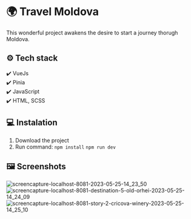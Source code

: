 # 🌍 Travel Moldova
This wonderful project awakens the desire to start a journey thorugh Moldova. 

## ⚙️ Tech stack
✔️ VueJs <br>
✔️ Pinia <br>
✔️ JavaScript <br>
✔️ HTML, SCSS

## 💻 Instalation
1. Download the project
2. Run command:
```npm install```
```npm run dev```

## 🖼️ Screenshots
![screencapture-localhost-8081-2023-05-25-14_23_50](https://github.com/adeliabraguta/Travel-Moldova/assets/89931941/0eef370c-9774-4cf0-a0c9-96965c610c6c)
![screencapture-localhost-8081-destination-5-old-orhei-2023-05-25-14_24_09](https://github.com/adeliabraguta/Travel-Moldova/assets/89931941/23cf5cbe-bc28-4026-bcee-309751603a95)
![screencapture-localhost-8081-story-2-cricova-winery-2023-05-25-14_25_10](https://github.com/adeliabraguta/Travel-Moldova/assets/89931941/421040d5-f35b-4c80-9223-3520c3b55a75)
